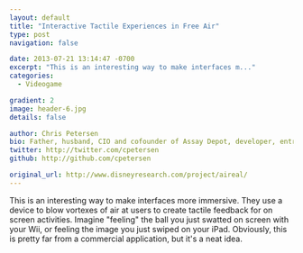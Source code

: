 ```yaml
---
layout: default
title: "Interactive Tactile Experiences in Free Air"
type: post
navigation: false

date: 2013-07-21 13:14:47 -0700
excerpt: "This is an interesting way to make interfaces m..."
categories:
  - Videogame

gradient: 2
image: header-6.jpg
details: false

author: Chris Petersen
bio: Father, husband, CIO and cofounder of Assay Depot, developer, entrepreneur and technologist.
twitter: http://twitter.com/cpetersen
github: http://github.com/cpetersen

original_url: http://www.disneyresearch.com/project/aireal/
---
```



This is an interesting way to make interfaces more immersive. They use a device to blow vortexes of air at users to create tactile feedback for on screen activities. Imagine "feeling" the ball you just swatted on screen with your Wii, or feeling the image you just swiped on your iPad. Obviously, this is pretty far from a commercial application, but it's a neat idea.

